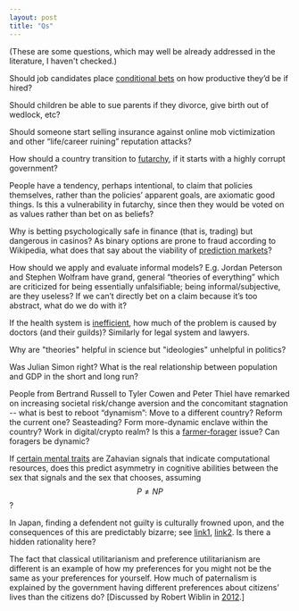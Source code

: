 ```yaml
---
layout: post
title: "Qs"
---
```


(These are some questions, which may well be already addressed in the
literature, I haven't checked.)

Should job candidates place [conditional
bets](http://mason.gmu.edu/~rhanson/dumpceo.html) on how productive they’d be
if hired?
<!--
Should other people who know the candidate or company be able to bet too?
redundant
-->

Should children be able to sue parents if they divorce, give birth out of
wedlock, etc?

Should someone start selling insurance against online mob victimization and
other “life/career ruining” reputation attacks?

How should a country transition to [futarchy](http://mason.gmu.edu/~rhanson/futarchy.html),
if it starts with a highly corrupt government?

People have a tendency, perhaps intentional, to claim that policies themselves,
rather than the policies’ apparent goals, are axiomatic good things.
Is this a vulnerability in futarchy, since then they would be voted on as
values rather than bet on as beliefs?

Why is betting psychologically safe in finance (that is, trading) but dangerous
in casinos? As binary options are prone to fraud according to Wikipedia, what
does that say about the viability of
[prediction markets](https://en.wikipedia.org/wiki/Prediction_market)?

How should we apply and evaluate informal models? E.g. Jordan Peterson and
Stephen Wolfram have grand, general “theories of everything” which
are criticized for being essentially unfalsifiable; being informal/subjective,
are they useless? If we can’t directly bet on a claim because it’s too
abstract, what do we do with it?

If the health system is
[inefficient](http://www.overcomingbias.com/2007/05/rand_health_ins.html), how
much of the problem is caused by doctors (and their guilds)? Similarly for
legal system and lawyers.

Why are "theories" helpful in science but "ideologies" unhelpful in politics?

Was Julian Simon right? What is the real relationship between population and
GDP in the short and long run?

People from Bertrand Russell to Tyler Cowen and Peter Thiel have remarked on
increasing societal risk/change aversion and the concomitant stagnation -- what
is best to reboot “dynamism”: Move to a different country? Reform the current
one? Seasteading? Form more-dynamic enclave within the country? Work in
digital/crypto realm? Is this a [farmer-forager](http://www.overcomingbias.com/2010/10/fear-made-farmers.html)
issue? Can foragers be dynamic?

If [certain mental traits](https://www.primalpoly.com/the-mating-mind) are
Zahavian signals that indicate computational resources, does this predict
asymmetry in cognitive abilities between the sex that signals and the sex that
chooses, assuming $$P \neq NP$$?

In Japan, finding a defendent not guilty is culturally frowned upon, and
the consequences of this are predictably bizarre; see
[link1](https://www.youtube.com/watch?v=IRn4xzaugbk),
[link2](https://en.wikipedia.org/wiki/I_Just_Didn't_Do_It).
Is there a hidden rationality here?

The fact that classical utilitarianism and preference utilitarianism are
different is an example of how my preferences for you might not be the same as
your preferences for yourself.
How much of paternalism is explained by the government having different
preferences about citizens’ lives than the citizens do?
[Discussed by Robert Wiblin in [2012](http://www.overcomingbias.com/2012/10/paternalism-can-be-kind-just-not-to-present-you.html).]

